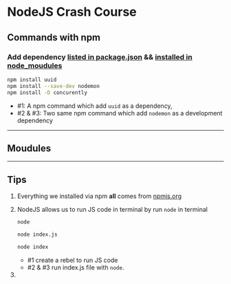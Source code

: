 # NodeJS Crash Course

## Commands with npm

### Add dependency <u>listed in package.json</u> && <u>installed in node_moudules</u>

```bash
npm install uuid
npm install --save-dev nodemon
npm install -D concurently
```

- #1: A npm command which add `uuid` as a dependency, 
- #2 & #3: Two same npm command which add `nodemon` as a development dependency 







---

## Moudules





---

## Tips

1. Everything we installed via npm **all** comes from [npmjs.org](https://www.npmjs.com/)

2. NodeJS allows us to run JS code in terminal by run `node` in terminal

   ```bash
   node
   
   node index.js
   
   node index
   ```

   - #1 create a rebel to run JS code
   - #2 & #3 run index.js file with `node`.

3. 